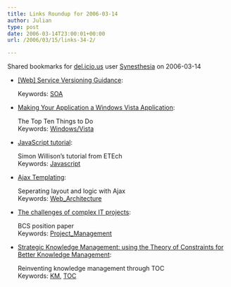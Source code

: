 ```yaml
---
title: Links Roundup for 2006-03-14
author: Julian
type: post
date: 2006-03-14T23:00:01+00:00
url: /2006/03/15/links-34-2/

---
```

Shared bookmarks for [del.icio.us][1] user  [Synesthesia][2] on 2006-03-14

  * [[Web] Service Versioning Guidance][3]:
  
       
    Keywords: [SOA][4]
  * [Making Your Application a Windows Vista Application][5]:
  
    The Top Ten Things to Do   
    Keywords: [Windows/Vista][6]
  * [JavaScript tutorial][7]:
  
    Simon Willison&#8217;s tutorial from ETEch   
    Keywords: [Javascript][8]
  * [Ajax Templating][9]:
  
    Seperating layout and logic with Ajax   
    Keywords: [Web_Architecture][10]
  * [The challenges of complex IT projects][11]:
  
    BCS position paper   
    Keywords: [Project_Management][12]
  * [Strategic Knowledge Management: using the Theory of Constraints for Better Knowledge Management][13]:
  
    Reinventing knowledge management through TOC   
    Keywords: [KM][14], [TOC][15]

 [1]: http://del.icio.us/
 [2]: http://del.icio.us/synesthesia
 [3]: http://blogs.msdn.com/donsmith/archive/2006/01/31/520338.aspx "http://blogs.msdn.com/donsmith/archive/2006/01/31/520338.aspx"
 [4]: http://del.icio.us/synesthesia/SOA
 [5]: http://msdn.microsoft.com/library/default.asp?url=/library/en-us/dnlong/html/vistatopten.asp "http://msdn.microsoft.com/library/default.asp?url=/library/en-us/dnlong/html/vistatopten.asp"
 [6]: http://del.icio.us/synesthesia/Windows/Vista
 [7]: http://simon.incutio.com/archive/2006/03/07/etech "http://simon.incutio.com/archive/2006/03/07/etech"
 [8]: http://del.icio.us/synesthesia/Javascript
 [9]: http://www.ajaxian.com/archives/ajax-templating-seperation-of-layout-and-logic "http://www.ajaxian.com/archives/ajax-templating-seperation-of-layout-and-logic"
 [10]: http://del.icio.us/synesthesia/Web_Architecture
 [11]: http://www.bcs.org/server.php?show=conWebDoc.1167 "http://www.bcs.org/server.php?show=conWebDoc.1167"
 [12]: http://del.icio.us/synesthesia/Project_Management
 [13]: http://www.billbrantley.com/strategic_knowledge_management.pdf "http://www.billbrantley.com/strategic_knowledge_management.pdf"
 [14]: http://del.icio.us/synesthesia/KM
 [15]: http://del.icio.us/synesthesia/TOC